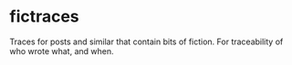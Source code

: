 fictraces
=========

Traces for posts and similar that contain bits of fiction. For traceability of who wrote what, and when.
